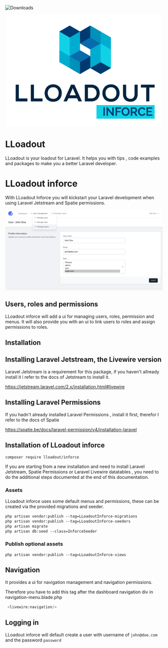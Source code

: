 ![Downloads](https://img.shields.io/packagist/dt/lloadout/inforce.svg?style=flat-square)

<p align="center">
    <img src="https://github.com/LLoadout/assets/blob/master/LLoadout_inforce.png" width="500" title="LLoadout logo">
</p>

# LLoadout

LLoadout is your loadout for Laravel.  It helps you with tips , code examples and packages to make you a better Laravel developer.

# LLoadout inforce

With LLoadout Inforce you will kickstart your Laravel development when using Laravel Jetstream and Spatie permissions.

<p align="center">
    <img src="https://github.com/LLoadout/assets/blob/master/inforce/teaser.png"  title="LLoadout inforce">
</p>

## Users, roles and permissions

LLoadout inforce will add a ui for managing users, roles, permission and menus.  It will also provide you with
an ui to link users to roles and assign permissions to roles.

## Installation


## Installing Laravel Jetstream, the Livewire version 

Laravel Jetstream is a requirement for this package, if you haven't allready install it i refer
to the docs of Jetstream to install it.

https://jetstream.laravel.com/2.x/installation.html#livewire

## Installing Laravel Permissions

If you hadn't already installed Laravel Permissions , install it first, therefor I refer to the docs of Spatie

https://spatie.be/docs/laravel-permission/v4/installation-laravel

## Installation of LLoadout inforce 

```shell
composer require lloadout/inforce
```

If you are starting from a new installation and need to install Laravel Jetstream, Spatie Permissions or Laravel Livewire datatables , you need to do the additional steps 
documented at the end of this documentation.

### Assets 

LLoadout inforce uses some default menus and permissions, these can be created via the provided migrations and seeder.

```shell
php artisan vendor:publish --tag=LLoadoutInforce-migrations
php artisan vendor:publish --tag=LLoadoutInforce-seeders
php artisan migrate
php artisan db:seed --class=InforceSeeder
```

### Publish optional assets

```shell
php artisan vendor:publish --tag=LLoadoutInforce-views
```

## Navigation

It provides a ui for navigation management and navigation permissions.

Therefore you have to add this tag after the dashboard navigation div in navigation-menu.blade.php

```php 
 <livewire:navigation/>
```

## Logging in

LLoadout inforce will default create a user with username of `john@doe.com` and the password `password`
